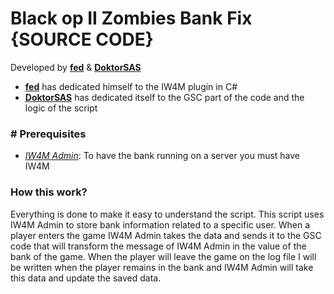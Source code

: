 # Black op II Zombies Bank Fix {SOURCE CODE}
Developed by [**fed**](https://github.com/fedddddd) & [**DoktorSAS**](https://github.com/DoktorSAS)

- [**fed**](https://github.com/fedddddd) has dedicated himself to the IW4M plugin in C#
- [**DoktorSAS**](https://github.com/DoktorSAS) has dedicated itself to the GSC part of the code and the logic of the script

### # Prerequisites 
- [*IW4M Admin*](https://github.com/RaidMax/IW4M-Admin/releases): To have the bank running on a server you must have IW4M 

### How this work?
Everything is done to make it easy to understand the script. This script uses IW4M Admin to store bank information related to a specific user. When a player enters the game IW4M Admin takes the data and sends it to the GSC code that will transform the message of IW4M Admin in the value of the bank of the game. When the player will leave the game on the log file I will be written when the player remains in the bank and IW4M Admin will take this data and update the saved data. 
